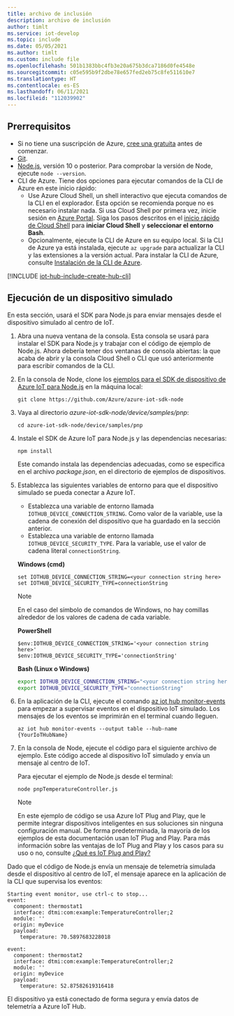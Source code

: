 ```yaml
---
title: archivo de inclusión
description: archivo de inclusión
author: timlt
ms.service: iot-develop
ms.topic: include
ms.date: 05/05/2021
ms.author: timlt
ms.custom: include file
ms.openlocfilehash: 501b1383bbc4fb3e20a675b3dca7186d0fe4548e
ms.sourcegitcommit: c05e595b9f2dbe78e657fed2eb75c8fe511610e7
ms.translationtype: HT
ms.contentlocale: es-ES
ms.lasthandoff: 06/11/2021
ms.locfileid: "112039902"
---
```

## <a name="prerequisites"></a>Prerrequisitos
- Si no tiene una suscripción de Azure, [cree una gratuita](https://azure.microsoft.com/free/?WT.mc_id=A261C142F) antes de comenzar.
- [Git](https://git-scm.com/downloads).
- [Node.js](https://nodejs.org), versión 10 o posterior. Para comprobar la versión de Node, ejecute `node --version`.
- CLI de Azure. Tiene dos opciones para ejecutar comandos de la CLI de Azure en este inicio rápido:
    - Use Azure Cloud Shell, un shell interactivo que ejecuta comandos de la CLI en el explorador. Esta opción se recomienda porque no es necesario instalar nada. Si usa Cloud Shell por primera vez, inicie sesión en [Azure Portal](https://portal.azure.com). Siga los pasos descritos en el [inicio rápido de Cloud Shell](../articles/cloud-shell/quickstart.md) para **iniciar Cloud Shell** y **seleccionar el entorno Bash**.
    - Opcionalmente, ejecute la CLI de Azure en su equipo local. Si la CLI de Azure ya está instalada, ejecute `az upgrade` para actualizar la CLI y las extensiones a la versión actual. Para instalar la CLI de Azure, consulte [Instalación de la CLI de Azure]( /cli/azure/install-azure-cli).

[!INCLUDE [iot-hub-include-create-hub-cli](iot-hub-include-create-hub-cli.md)]

## <a name="run-a-simulated-device"></a>Ejecución de un dispositivo simulado
En esta sección, usará el SDK para Node.js para enviar mensajes desde el dispositivo simulado al centro de IoT. 

1. Abra una nueva ventana de la consola. Esta consola se usará para instalar el SDK para Node.js y trabajar con el código de ejemplo de Node.js. Ahora debería tener dos ventanas de consola abiertas: la que acaba de abrir y la consola Cloud Shell o CLI que usó anteriormente para escribir comandos de la CLI.

1. En la consola de Node, clone los [ejemplos para el SDK de dispositivo de Azure IoT para Node.js](https://github.com/Azure/azure-iot-sdk-node/tree/master/device/samples) en la máquina local:

    ```console
    git clone https://github.com/Azure/azure-iot-sdk-node
    ```

1. Vaya al directorio *azure-iot-sdk-node/device/samples/pnp*:

    ```console
    cd azure-iot-sdk-node/device/samples/pnp
    ```

1. Instale el SDK de Azure IoT para Node.js y las dependencias necesarias:

    ```console
    npm install
    ```

    Este comando instala las dependencias adecuadas, como se especifica en el archivo *package.json*, en el directorio de ejemplos de dispositivos.

1. Establezca las siguientes variables de entorno para que el dispositivo simulado se pueda conectar a Azure IoT.
    * Establezca una variable de entorno llamada `IOTHUB_DEVICE_CONNECTION_STRING`. Como valor de la variable, use la cadena de conexión del dispositivo que ha guardado en la sección anterior.
    * Establezca una variable de entorno llamada `IOTHUB_DEVICE_SECURITY_TYPE`. Para la variable, use el valor de cadena literal `connectionString`.

    **Windows (cmd)**

    ```console
    set IOTHUB_DEVICE_CONNECTION_STRING=<your connection string here>
    set IOTHUB_DEVICE_SECURITY_TYPE=connectionString
    ```

    > [!NOTE]
    > En el caso del símbolo de comandos de Windows, no hay comillas alrededor de los valores de cadena de cada variable.

    **PowerShell**

    ```azurepowershell
    $env:IOTHUB_DEVICE_CONNECTION_STRING='<your connection string here>'
    $env:IOTHUB_DEVICE_SECURITY_TYPE='connectionString'
    ```

    **Bash (Linux o Windows)**

    ```bash
    export IOTHUB_DEVICE_CONNECTION_STRING="<your connection string here>"
    export IOTHUB_DEVICE_SECURITY_TYPE="connectionString"
    ```
1. En la aplicación de la CLI, ejecute el comando [az iot hub monitor-events](/cli/azure/iot/hub#az_iot_hub_monitor_events) para empezar a supervisar eventos en el dispositivo IoT simulado.  Los mensajes de los eventos se imprimirán en el terminal cuando lleguen.

    ```azurecli-interactive
    az iot hub monitor-events --output table --hub-name {YourIoTHubName}
    ```

1. En la consola de Node, ejecute el código para el siguiente archivo de ejemplo. Este código accede al dispositivo IoT simulado y envía un mensaje al centro de IoT.

    Para ejecutar el ejemplo de Node.js desde el terminal:
    ```console
    node pnpTemperatureController.js
    ```
    > [!NOTE]
    > En este ejemplo de código se usa Azure IoT Plug and Play, que le permite integrar dispositivos inteligentes en sus soluciones sin ninguna configuración manual.  De forma predeterminada, la mayoría de los ejemplos de esta documentación usan IoT Plug and Play. Para más información sobre las ventajas de IoT Plug and Play y los casos para su uso o no, consulte [¿Qué es IoT Plug and Play?](../articles/iot-pnp/overview-iot-plug-and-play.md)

Dado que el código de Node.js envía un mensaje de telemetría simulada desde el dispositivo al centro de IoT, el mensaje aparece en la aplicación de la CLI que supervisa los eventos:

```output
Starting event monitor, use ctrl-c to stop...
event:
  component: thermostat1
  interface: dtmi:com:example:TemperatureController;2
  module: ''
  origin: myDevice
  payload:
    temperature: 70.5897683228018

event:
  component: thermostat2
  interface: dtmi:com:example:TemperatureController;2
  module: ''
  origin: myDevice
  payload:
    temperature: 52.87582619316418
```

El dispositivo ya está conectado de forma segura y envía datos de telemetría a Azure IoT Hub.